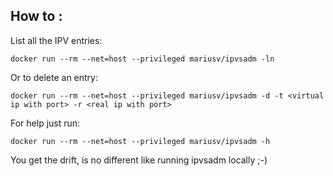 How to :
---

List all the IPV entries:

```
docker run --rm --net=host --privileged mariusv/ipvsadm -ln
```

Or to delete an entry:

```
docker run --rm --net=host --privileged mariusv/ipvsadm -d -t <virtual ip with port> -r <real ip with port>
```

For help just run:

```
docker run --rm --net=host --privileged mariusv/ipvsadm -h
```

You get the drift, is no different like running ipvsadm locally ;-)
